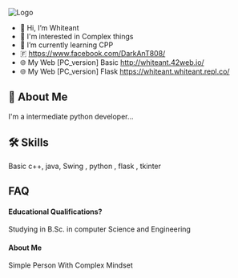 
![Logo](https://cdn.discordapp.com/attachments/927148237801017344/946330351595315210/93873974_692957671523727_4494241301654405120_n.jpg)

- 👋 Hi, I’m Whiteant
- 👀 I'm interested in Complex things
- 🌱 I’m currently learning CPP
- 🇫 https://www.facebook.com/DarkAnT808/
- 🌐 My Web [PC_version] Basic http://whiteant.42web.io/
- 🌐 My Web [PC_version] Flask https://whiteant.whiteant.repl.co/



## 🚀 About Me
I'm a intermediate python developer...


## 🛠 Skills
  Basic c++, java, Swing , python , flask , tkinter


## FAQ

#### **Educational Qualifications?**

Studying in B.Sc. in computer Science and Engineering

#### **About Me**
Simple Person With Complex Mindset


